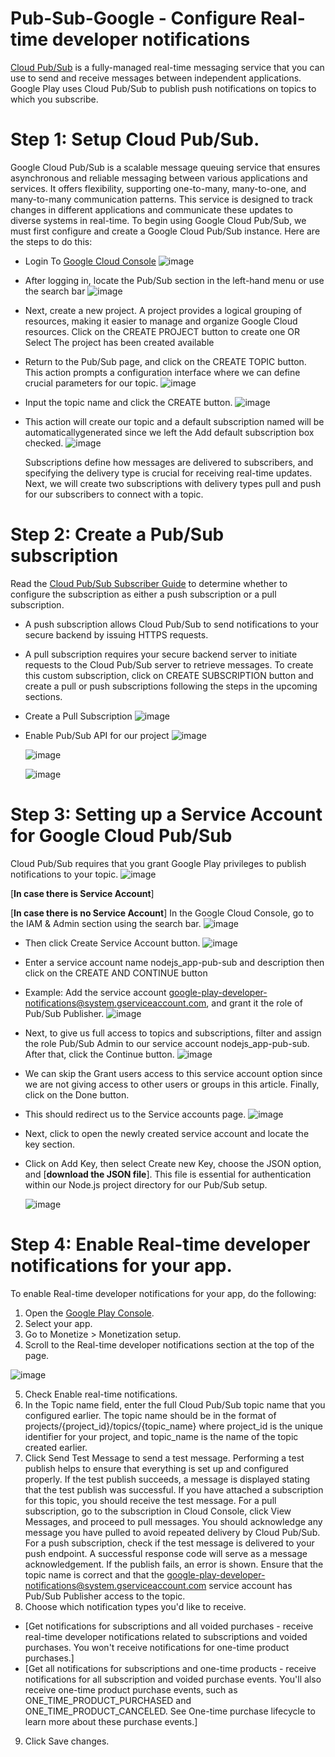 # Pub-Sub-Google - Configure Real-time developer notifications
[Cloud Pub/Sub](https://cloud.google.com/pubsub/) is a fully-managed real-time messaging service that you can use to send and receive messages between independent applications. Google Play uses Cloud Pub/Sub to publish push notifications on topics to which you subscribe.

# Step 1: Setup Cloud Pub/Sub.
Google Cloud Pub/Sub is a scalable message queuing service that ensures asynchronous and reliable messaging between various applications and services. It offers flexibility, supporting one-to-many, many-to-one, and many-to-many communication patterns. This service is designed to track changes in different applications and communicate these updates to diverse systems in real-time.
To begin using Google Cloud Pub/Sub, we must first configure and create a Google Cloud Pub/Sub instance. Here are the steps to do this:
- Login To [Google Cloud Console](https://console.cloud.google.com/)
    ![image](https://github.com/tuannd20/Pub-Sub-Google/assets/74279060/645a1340-65d3-460b-8ea2-94daf32cea50)
- After logging in, locate the Pub/Sub section in the left-hand menu or use the search bar
    ![image](https://github.com/tuannd20/Pub-Sub-Google/assets/74279060/2fed3728-d74a-45c2-ba93-7f7a5c30ce89)
- Next, create a new project. A project provides a logical grouping of resources, making it easier to manage and organize Google Cloud resources. Click on the CREATE PROJECT button to create one OR Select The project has been created available
- Return to the Pub/Sub page, and click on the CREATE TOPIC button. This action prompts a configuration interface where we can define crucial parameters for our topic.
    ![image](https://github.com/tuannd20/Pub-Sub-Google/assets/74279060/58b23dd8-24d8-4604-b9ab-82e8faad42bd)
- Input the topic name and click the CREATE button.
    ![image](https://github.com/tuannd20/Pub-Sub-Google/assets/74279060/dd972315-e894-47aa-9383-f00ff98213ed)
- This action will create our topic and a default subscription named will be automaticallygenerated since we left the Add default subscription box checked.
     ![image](https://github.com/tuannd20/Pub-Sub-Google/assets/74279060/f9fdb890-c082-4509-bf41-e5788b07a3b1)
  
  Subscriptions define how messages are delivered to subscribers, and specifying the delivery type is crucial for receiving real-time updates. Next, we will create two subscriptions with delivery types pull and push for our subscribers to connect with a topic.

# Step 2: Create a Pub/Sub subscription
Read the [Cloud Pub/Sub Subscriber Guide](https://cloud.google.com/pubsub/subscriber) to determine whether to configure the subscription as either a push subscription or a pull subscription.
  - A push subscription allows Cloud Pub/Sub to send notifications to your secure backend by issuing HTTPS requests.
  - A pull subscription requires your secure backend server to initiate requests to the Cloud Pub/Sub server to retrieve messages.
To create this custom subscription, click on CREATE SUBSCRIPTION button and create a pull or push subscriptions following the steps in the upcoming sections.
- Create a Pull Subscription
   ![image](https://github.com/tuannd20/Pub-Sub-Google/assets/74279060/9b1ea6b0-450f-45b2-b315-971f9d79c68b)
-  Enable Pub/Sub API for our project
   ![image](https://github.com/tuannd20/Pub-Sub-Google/assets/74279060/9a8779ee-954e-456c-a4c2-26f723700fbe)

   ![image](https://github.com/tuannd20/Pub-Sub-Google/assets/74279060/86befdf0-e253-420f-8a2b-558f73e9323a)

   ![image](https://github.com/tuannd20/Pub-Sub-Google/assets/74279060/93f8a5c0-75c4-43a9-92c3-fada1c9737ee)


# Step 3: Setting up a Service Account for Google Cloud Pub/Sub

Cloud Pub/Sub requires that you grant Google Play privileges to publish notifications to your topic.
![image](https://github.com/tuannd20/Pub-Sub-Google/assets/74279060/c4c57542-79de-4aff-97ec-e14c450d29db)

[**In case there is Service Account**]


[**In case there is no Service Account**]
In the Google Cloud Console, go to the IAM & Admin section using the search bar.
  ![image](https://github.com/tuannd20/Pub-Sub-Google/assets/74279060/8d6985a0-e7a6-4572-ba67-314c7dec4ea6)

- Then click Create Service Account button.
  ![image](https://github.com/tuannd20/Pub-Sub-Google/assets/74279060/bd200cb4-1c4f-4aeb-b4d2-be3307837b69)

- Enter a service account name nodejs_app-pub-sub and description then click on the CREATE AND CONTINUE button
- Example: Add the service account google-play-developer-notifications@system.gserviceaccount.com, and grant it the role of Pub/Sub Publisher.
  ![image](https://github.com/tuannd20/Pub-Sub-Google/assets/74279060/474b76e6-81e3-40ca-a048-db6784f483e4)

- Next, to give us full access to topics and subscriptions, filter and assign the role Pub/Sub Admin to our service account nodejs_app-pub-sub. After that, click the Continue button.
   ![image](https://github.com/tuannd20/Pub-Sub-Google/assets/74279060/5fe41217-4045-4093-8d11-cb841c732fe9)

- We can skip the Grant users access to this service account option since we are not giving access to other users or groups in this article. Finally, click on the Done button.
- This should redirect us to the Service accounts page.
   ![image](https://github.com/tuannd20/Pub-Sub-Google/assets/74279060/7118945f-6646-48dd-b3f1-198b8e788fb8)

- Next, click to open the newly created service account and locate the key section.

- Click on Add Key, then select Create new Key, choose the JSON option, and [**download the JSON file**]. This file is essential for authentication within our Node.js project directory for our Pub/Sub setup.

  ![image](https://github.com/tuannd20/Pub-Sub-Google/assets/74279060/17b527c8-2e07-4261-83e0-8bd3c9085996)

# Step 4: Enable Real-time developer notifications for your app.
To enable Real-time developer notifications for your app, do the following:
1. Open the [Google Play Console](https://play.google.com/console/).
2. Select your app.
3. Go to Monetize > Monetization setup.
4. Scroll to the Real-time developer notifications section at the top of the page.

  ![image](https://github.com/tuannd20/Pub-Sub-Google/assets/74279060/88c5a657-488b-4730-918b-ddff7b159566)
  
5. Check Enable real-time notifications.
6. In the Topic name field, enter the full Cloud Pub/Sub topic name that you configured earlier. The topic name should be in the format of projects/{project_id}/topics/{topic_name} where project_id is the unique identifier for your project, and topic_name is the name of the topic created earlier.
7. Click Send Test Message to send a test message. Performing a test publish helps to ensure that everything is set up and configured properly. If the test publish succeeds, a message is displayed stating that the test publish was successful. If you have attached a subscription for this topic, you should receive the test message.
For a pull subscription, go to the subscription in Cloud Console, click View Messages, and proceed to pull messages. You should acknowledge any message you have pulled to avoid repeated delivery by Cloud Pub/Sub. For a push subscription, check if the test message is delivered to your push endpoint. A successful response code will serve as a message acknowledgement.
If the publish fails, an error is shown. Ensure that the topic name is correct and that the google-play-developer-notifications@system.gserviceaccount.com service account has Pub/Sub Publisher access to the topic.
8. Choose which notification types you'd like to receive.
- [Get notifications for subscriptions and all voided purchases - receive real-time developer notifications related to subscriptions and voided purchases. You won't receive notifications for one-time product purchases.]
- [Get all notifications for subscriptions and one-time products - receive notifications for all subscription and voided purchase events. You'll also receive one-time product purchase events, such as ONE_TIME_PRODUCT_PURCHASED and ONE_TIME_PRODUCT_CANCELED. See One-time purchase lifecycle to learn more about these purchase events.]
9. Click Save changes.
